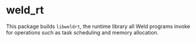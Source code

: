 # weld_rt

This package builds `libweldrt`, the runtime library all Weld programs invoke for
operations such as task scheduling and memory allocation.
